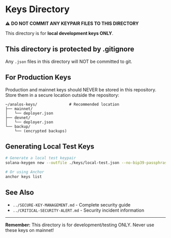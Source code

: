 # Keys Directory

⚠️ **DO NOT COMMIT ANY KEYPAIR FILES TO THIS DIRECTORY**

This directory is for **local development keys ONLY**.

## This directory is protected by .gitignore

Any `.json` files in this directory will NOT be committed to git.

## For Production Keys

Production and mainnet keys should NEVER be stored in this repository.
Store them in a secure location outside the repository:

```
~/analos-keys/              # Recommended location
├── mainnet/
│   └── deployer.json
├── devnet/
│   └── deployer.json
└── backup/
    └── (encrypted backups)
```

## Generating Local Test Keys

```bash
# Generate a local test keypair
solana-keygen new --outfile ./keys/local-test.json --no-bip39-passphrase

# Or using Anchor
anchor keys list
```

## See Also

- `../SECURE-KEY-MANAGEMENT.md` - Complete security guide
- `../CRITICAL-SECURITY-ALERT.md` - Security incident information

---

**Remember:** This directory is for development/testing ONLY. Never use these keys on mainnet!

